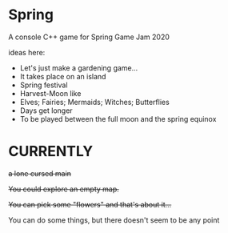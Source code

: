 # Spring

A console C++ game for Spring Game Jam 2020

ideas here:
- Let's just make a gardening game...
- It takes place on an island
- Spring festival
- Harvest-Moon like
- Elves; Fairies; Mermaids; Witches; Butterflies
- Days get longer
- To be played between the full moon and the spring equinox

# CURRENTLY

~~a lone cursed main~~

~~You could explore an empty map.~~

~~You can pick some "flowers" and that's about it...~~

You can do some things, but there doesn't seem to be any point
